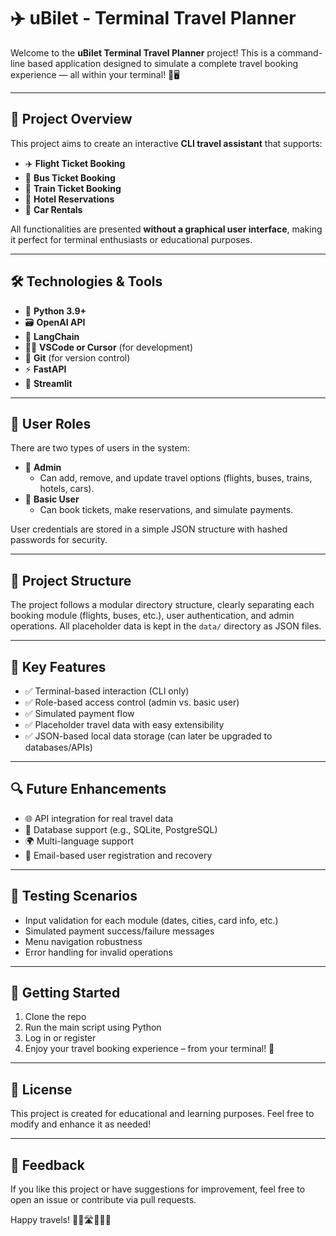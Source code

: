 
# ✈️ uBilet - Terminal Travel Planner

Welcome to the **uBilet Terminal Travel Planner** project! This is a command-line based application designed to simulate a complete travel booking experience — all within your terminal! 🧳🖥️

---

## 🧭 Project Overview

This project aims to create an interactive **CLI travel assistant** that supports:

- ✈️ **Flight Ticket Booking**  
- 🚌 **Bus Ticket Booking**  
- 🚆 **Train Ticket Booking**  
- 🏨 **Hotel Reservations**  
- 🚗 **Car Rentals**

All functionalities are presented **without a graphical user interface**, making it perfect for terminal enthusiasts or educational purposes.

---


## 🛠️ Technologies & Tools

- 🐍 **Python 3.9+**
- 🗃️ **OpenAI API**
- 🧪 **LangChain**
- 🧑‍💻 **VSCode or Cursor** (for development)
- 🌳 **Git** (for version control)
- ⚡ **FastAPI**
- 🚀 **Streamlit**

---

## 👥 User Roles

There are two types of users in the system:

- 🔐 **Admin**  
  - Can add, remove, and update travel options (flights, buses, trains, hotels, cars).
- 👤 **Basic User**  
  - Can book tickets, make reservations, and simulate payments.

User credentials are stored in a simple JSON structure with hashed passwords for security.

---

## 📁 Project Structure

The project follows a modular directory structure, clearly separating each booking module (flights, buses, etc.), user authentication, and admin operations. All placeholder data is kept in the `data/` directory as JSON files.

---

## 🎯 Key Features

- ✅ Terminal-based interaction (CLI only)
- ✅ Role-based access control (admin vs. basic user)
- ✅ Simulated payment flow
- ✅ Placeholder travel data with easy extensibility
- ✅ JSON-based local data storage (can later be upgraded to databases/APIs)

---

## 🔍 Future Enhancements

- 🌐 API integration for real travel data
- 💾 Database support (e.g., SQLite, PostgreSQL)
- 🌍 Multi-language support
- 📧 Email-based user registration and recovery

---

## 🧪 Testing Scenarios

- Input validation for each module (dates, cities, card info, etc.)
- Simulated payment success/failure messages
- Menu navigation robustness
- Error handling for invalid operations

---

## 🚀 Getting Started

1. Clone the repo  
2. Run the main script using Python  
3. Log in or register  
4. Enjoy your travel booking experience – from your terminal! 🎉

---

## 📝 License

This project is created for educational and learning purposes. Feel free to modify and enhance it as needed!

---

## 💬 Feedback

If you like this project or have suggestions for improvement, feel free to open an issue or contribute via pull requests.

Happy travels! 🧭🛫🛣️🚉🏨🚗
